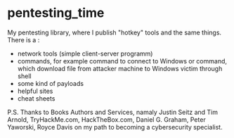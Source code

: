 # pentesting_time
My pentesting library, where I publish "hotkey" tools and the same things.
There is a :
  - network tools (simple client-server programm)
  - commands, for example command to connect to Windows or command, which download file from attacker machine to Windows victim through shell
  - some kind of payloads
  - helpful sites
  - cheat sheets










P.S. Thanks to Books Authors and Services, namaly Justin Seitz and Tim Arnold, TryHackMe.com, HackTheBox.com, Daniel G. Graham, Peter Yaworski, Royce Davis
on my path to becoming a cybersecurity specialist.
